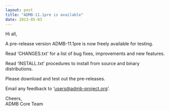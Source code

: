 ```yaml
---
layout: post
title: "ADMB-11.1pre is available"
date: 2013-05-03
---
```


Hi all,  

A pre-release version ADMB-11.1pre is now freely available for testing.  

Read ‘CHANGES.txt’ for a list of bug fixes, improvements and new features.  

Read ‘INSTALL.txt’ procedures to install from source and binary distributions.  

Please download and test out the pre-releases.  

Email any feedback to ‘users@admb-project.org’.  

Cheers,  
ADMB Core Team  
